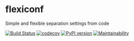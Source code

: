 # flexiconf
Simple and flexible separation settings from code

[![Build Status](https://travis-ci.org/KrusnikViers/flexiconf.svg?branch=master)](https://travis-ci.org/KrusnikViers/flexiconf)
[![codecov](https://codecov.io/gh/KrusnikViers/flexiconf/branch/master/graph/badge.svg)](https://codecov.io/gh/KrusnikViers/flexiconf)
[![PyPI version](https://badge.fury.io/py/flexiconf.svg)](https://badge.fury.io/py/flexiconf)
[![Maintainability](https://api.codeclimate.com/v1/badges/f947f0c596656595854f/maintainability)](https://codeclimate.com/github/KrusnikViers/flexiconf/maintainability)
